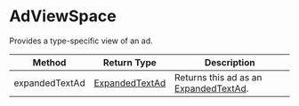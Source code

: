# AdViewSpace
Provides a type-specific view of an ad. 

|Method|Return Type|Description|
|-|-|-
expandedTextAd|[ExpandedTextAd](./ExpandedTextAd)|Returns this ad as an [ExpandedTextAd](./ExpandedTextAd).<br />
